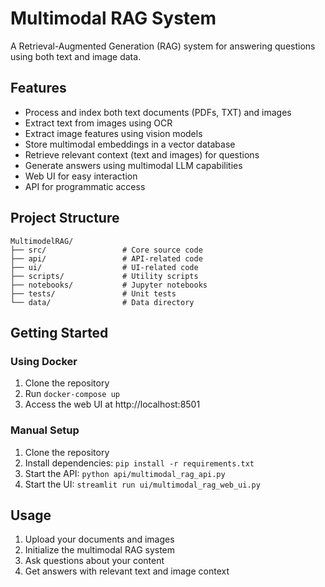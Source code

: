 # Multimodal RAG System

A Retrieval-Augmented Generation (RAG) system for answering questions using both text and image data.

## Features

- Process and index both text documents (PDFs, TXT) and images
- Extract text from images using OCR
- Extract image features using vision models
- Store multimodal embeddings in a vector database
- Retrieve relevant context (text and images) for questions
- Generate answers using multimodal LLM capabilities
- Web UI for easy interaction
- API for programmatic access

## Project Structure

```
MultimodelRAG/
├── src/                 # Core source code
├── api/                 # API-related code
├── ui/                  # UI-related code
├── scripts/             # Utility scripts
├── notebooks/           # Jupyter notebooks
├── tests/               # Unit tests
└── data/                # Data directory
```

## Getting Started

### Using Docker

1. Clone the repository
2. Run `docker-compose up`
3. Access the web UI at http://localhost:8501

### Manual Setup

1. Clone the repository
2. Install dependencies: `pip install -r requirements.txt`
3. Start the API: `python api/multimodal_rag_api.py`
4. Start the UI: `streamlit run ui/multimodal_rag_web_ui.py`

## Usage

1. Upload your documents and images
2. Initialize the multimodal RAG system
3. Ask questions about your content
4. Get answers with relevant text and image context